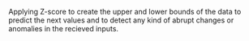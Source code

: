 Applying Z-score to create the upper and lower bounds of the data to predict the next values and to detect any kind of abrupt changes or anomalies in the recieved inputs. 
